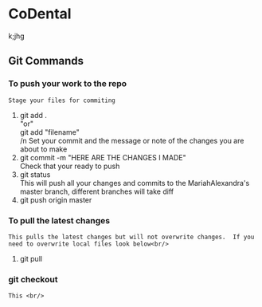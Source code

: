 # CoDental
k;jhg



## Git Commands

### To push your work to the repo
    Stage your files for commiting 
1. git add . <br/> 
     "or" <br/>
   git add "filename"<br/>
   /n Set your commit and the message or note of the changes you are about to make
2. git commit -m "HERE ARE THE CHANGES I MADE"<br/>
    Check that your ready to push<br/>
3. git status <br/>
    This will push all your changes and commits to the MariahAlexandra's  master branch, different branches will take diff<br/>
4. git push origin master<br/>
  
### To pull the latest changes
    This pulls the latest changes but will not overwrite changes.  If you need to overwrite local files look below<br/>
1. git pull<br/>

### git checkout
    This <br/>
